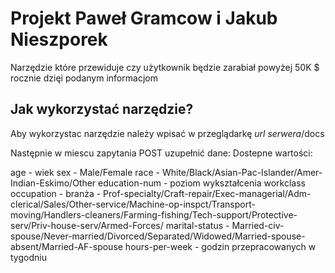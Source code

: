 # Projekt Paweł Gramcow i Jakub Nieszporek
Narzędzie które przewiduje czy użytkownik będzie zarabiał powyżej 50K $ rocznie dzięi podanym informacjom
## Jak wykorzystać narzędzie?
Aby wykorzystac narzędzie należy wpisać w przeglądarkę *url serwera*/docs

Następnie w miescu zapytania POST uzupełnić dane:
Dostepne wartości:

age - wiek 
sex - Male/Female
race - White/Black/Asian-Pac-Islander/Amer-Indian-Eskimo/Other
education-num - poziom wykształcenia
workclass	occupation - branża - Prof-specialty/Craft-repair/Exec-managerial/Adm-clerical/Sales/Other-service/Machine-op-inspct/Transport-moving/Handlers-cleaners/Farming-fishing/Tech-support/Protective-serv/Priv-house-serv/Armed-Forces/
marital-status - Married-civ-spouse/Never-married/Divorced/Separated/Widowed/Married-spouse-absent/Married-AF-spouse 
hours-per-week - godzin przepracowanych w tygodniu

